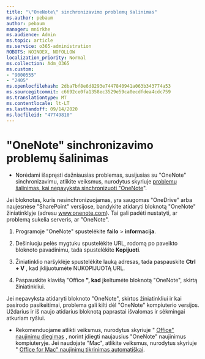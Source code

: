 ```yaml
---
title: "\"OneNote\" sinchronizavimo problemų šalinimas"
ms.author: pebaum
author: pebaum
manager: mnirkhe
ms.audience: Admin
ms.topic: article
ms.service: o365-administration
ROBOTS: NOINDEX, NOFOLLOW
localization_priority: Normal
ms.collection: Adm_O365
ms.custom:
- "9000555"
- "2405"
ms.openlocfilehash: 2dba7bf8e6d8293e7447840941a063b343774a53
ms.sourcegitcommit: c6692ce0fa1358ec3529e59ca0ecdfdea4cdc759
ms.translationtype: MT
ms.contentlocale: lt-LT
ms.lasthandoff: 09/14/2020
ms.locfileid: "47749810"
---
```

# <a name="troubleshoot-onenote-sync-issues"></a>"OneNote" sinchronizavimo problemų šalinimas

* Norėdami išspręsti dažniausias problemas, susijusias su "OneNote" sinchronizavimu, atlikite veiksmus, nurodytus skyriuje [problemų šalinimas, kai nepavyksta sinchronizuoti "OneNote](https://support.office.com/article/Fix-issues-when-you-can-t-sync-OneNote-299495ef-66d1-448f-90c1-b785a6968d45)".

Jei bloknotas, kuris nesinchronizuojamas, yra saugomas "OneDrive" arba naujesnėse "SharePoint" versijose, bandykite atidaryti bloknotą "OneNote" žiniatinklyje (adresu www.onenote.com). Tai gali padėti nustatyti, ar problemą sukelia serveris, ar "OneNote".

1. Programoje "OneNote" spustelėkite **failo**  >  **informacija**.

2. Dešiniuoju pelės mygtuku spustelėkite URL, rodomą po paveikto bloknoto pavadinimu, tada spustelėkite **Kopijuoti**.

3. Žiniatinklio naršyklėje spustelėkite lauką adresas, tada paspauskite **Ctrl + V** , kad įklijuotumėte NUKOPIJUOTĄ URL.

4. Paspauskite klavišą "Office **", kad** įkeltumėte bloknotą "OneNote", skirtą žiniatinkliui.

Jei nepavyksta atidaryti bloknoto "OneNote", skirtos žiniatinkliui ir kai pasirodo pasikeitimai, problema gali kilti dėl "OneNote" kompiuterio versijos. Uždarius ir iš naujo atidarius bloknotą paprastai išvalomas ir sėkmingai atkuriam ryšiui.

* Rekomenduojame atlikti veiksmus, nurodytus skyriuje " [Office" naujinimų diegimas](https://support.office.com/article/Install-Office-updates-2ab296f3-7f03-43a2-8e50-46de917611c5) , norint įdiegti naujausius "OneNote" naujinimus kompiuteryje. Jei naudojate "Mac", atlikite veiksmus, nurodytus skyriuje " [Office for Mac" naujinimų tikrinimas automatiškai](https://support.office.com/article/update-office-for-mac-automatically-bfd1e497-c24d-4754-92ab-910a4074d7c1).